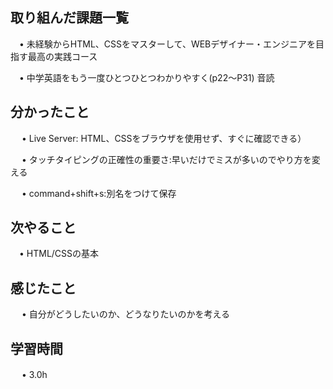 ## 取り組んだ課題一覧
           
 　• 未経験からHTML、CSSをマスターして、WEBデザイナー・エンジニアを目指す最高の実践コース

 　• 中学英語をもう一度ひとつひとつわかりやすく(p22〜P31) 音読

             
## 分かったこと

　 • Live Server: HTML、CSSをブラウザを使用せず、すぐに確認できる）

　 • タッチタイピングの正確性の重要さ:早いだけでミスが多いのでやり方を変える

　 • command+shift+s:別名をつけて保存


## 次やること　
           
 　• HTML/CSSの基本

## 感じたこと

　 • 自分がどうしたいのか、どうなりたいのかを考える　

## 学習時間

　 • 3.0h